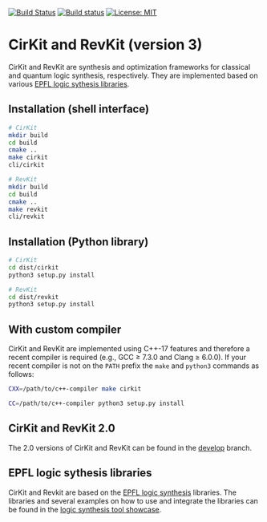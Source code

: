 [![Build Status](https://travis-ci.org/msoeken/cirkit.svg?branch=cirkit3)](https://travis-ci.org/msoeken/cirkit)
[![Build status](https://ci.appveyor.com/api/projects/status/201o4wdh0gmb56et?svg=true)](https://ci.appveyor.com/project/msoeken/cirkit)
[![License: MIT](https://img.shields.io/badge/License-MIT-yellow.svg)](https://opensource.org/licenses/MIT)

# CirKit and RevKit (version 3)

CirKit and RevKit are synthesis and optimization frameworks for classical and
quantum logic synthesis, respectively.  They are implemented based on various
[EPFL logic sythesis libraries](https://github.com/lsils/lstools-showcase).

## Installation (shell interface)

```bash
# CirKit
mkdir build
cd build
cmake ..
make cirkit
cli/cirkit

# RevKit
mkdir build
cd build
cmake ..
make revkit
cli/revkit
```

## Installation (Python library)

```bash
# CirKit
cd dist/cirkit
python3 setup.py install

# RevKit
cd dist/revkit
python3 setup.py install
```

## With custom compiler

CirKit and RevKit are implemented using C++-17 features and therefore a recent
compiler is required (e.g., GCC ≥ 7.3.0 and Clang ≥ 6.0.0).  If your recent
compiler is not on the `PATH` prefix the `make` and `python3` commands as
follows:

```bash
CXX=/path/to/c++-compiler make cirkit

CC=/path/to/c++-compiler python3 setup.py install
```

## CirKit and RevKit 2.0

The 2.0 versions of CirKit and RevKit can be found
in the [develop](https://github.com/msoeken/cirkit/tree/develop/) branch.


## EPFL logic sythesis libraries

CirKit and Revkit are based on the [EPFL logic synthesis](https://lsi.epfl.ch/page-138455-en.html) libraries.  The libraries and several examples on how to use and integrate the libraries can be found in the [logic synthesis tool showcase](https://github.com/lsils/lstools-showcase).


